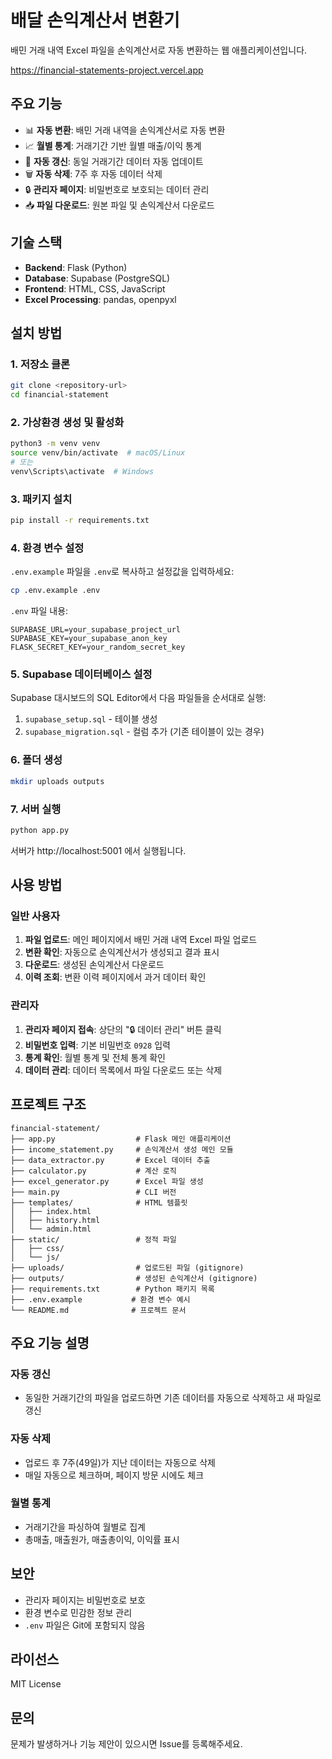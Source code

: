 # 배달 손익계산서 변환기

배민 거래 내역 Excel 파일을 손익계산서로 자동 변환하는 웹 애플리케이션입니다.

https://financial-statements-project.vercel.app

## 주요 기능

- 📊 **자동 변환**: 배민 거래 내역을 손익계산서로 자동 변환
- 📈 **월별 통계**: 거래기간 기반 월별 매출/이익 통계
- 🔄 **자동 갱신**: 동일 거래기간 데이터 자동 업데이트
- 🗑️ **자동 삭제**: 7주 후 자동 데이터 삭제
- 🔒 **관리자 페이지**: 비밀번호로 보호되는 데이터 관리
- 📥 **파일 다운로드**: 원본 파일 및 손익계산서 다운로드

## 기술 스택

- **Backend**: Flask (Python)
- **Database**: Supabase (PostgreSQL)
- **Frontend**: HTML, CSS, JavaScript
- **Excel Processing**: pandas, openpyxl

## 설치 방법

### 1. 저장소 클론

```bash
git clone <repository-url>
cd financial-statement
```

### 2. 가상환경 생성 및 활성화

```bash
python3 -m venv venv
source venv/bin/activate  # macOS/Linux
# 또는
venv\Scripts\activate  # Windows
```

### 3. 패키지 설치

```bash
pip install -r requirements.txt
```

### 4. 환경 변수 설정

`.env.example` 파일을 `.env`로 복사하고 설정값을 입력하세요:

```bash
cp .env.example .env
```

`.env` 파일 내용:

```
SUPABASE_URL=your_supabase_project_url
SUPABASE_KEY=your_supabase_anon_key
FLASK_SECRET_KEY=your_random_secret_key
```

### 5. Supabase 데이터베이스 설정

Supabase 대시보드의 SQL Editor에서 다음 파일들을 순서대로 실행:

1. `supabase_setup.sql` - 테이블 생성
2. `supabase_migration.sql` - 컬럼 추가 (기존 테이블이 있는 경우)

### 6. 폴더 생성

```bash
mkdir uploads outputs
```

### 7. 서버 실행

```bash
python app.py
```

서버가 http://localhost:5001 에서 실행됩니다.

## 사용 방법

### 일반 사용자

1. **파일 업로드**: 메인 페이지에서 배민 거래 내역 Excel 파일 업로드
2. **변환 확인**: 자동으로 손익계산서가 생성되고 결과 표시
3. **다운로드**: 생성된 손익계산서 다운로드
4. **이력 조회**: 변환 이력 페이지에서 과거 데이터 확인

### 관리자

1. **관리자 페이지 접속**: 상단의 "🔒 데이터 관리" 버튼 클릭
2. **비밀번호 입력**: 기본 비밀번호 `0928` 입력
3. **통계 확인**: 월별 통계 및 전체 통계 확인
4. **데이터 관리**: 데이터 목록에서 파일 다운로드 또는 삭제

## 프로젝트 구조

```
financial-statement/
├── app.py                  # Flask 메인 애플리케이션
├── income_statement.py     # 손익계산서 생성 메인 모듈
├── data_extractor.py       # Excel 데이터 추출
├── calculator.py           # 계산 로직
├── excel_generator.py      # Excel 파일 생성
├── main.py                 # CLI 버전
├── templates/              # HTML 템플릿
│   ├── index.html
│   ├── history.html
│   └── admin.html
├── static/                 # 정적 파일
│   ├── css/
│   └── js/
├── uploads/                # 업로드된 파일 (gitignore)
├── outputs/                # 생성된 손익계산서 (gitignore)
├── requirements.txt        # Python 패키지 목록
├── .env.example           # 환경 변수 예시
└── README.md              # 프로젝트 문서
```

## 주요 기능 설명

### 자동 갱신

- 동일한 거래기간의 파일을 업로드하면 기존 데이터를 자동으로 삭제하고 새 파일로 갱신

### 자동 삭제

- 업로드 후 7주(49일)가 지난 데이터는 자동으로 삭제
- 매일 자동으로 체크하며, 페이지 방문 시에도 체크

### 월별 통계

- 거래기간을 파싱하여 월별로 집계
- 총매출, 매출원가, 매출총이익, 이익률 표시

## 보안

- 관리자 페이지는 비밀번호로 보호
- 환경 변수로 민감한 정보 관리
- `.env` 파일은 Git에 포함되지 않음

## 라이선스

MIT License

## 문의

문제가 발생하거나 기능 제안이 있으시면 Issue를 등록해주세요.
